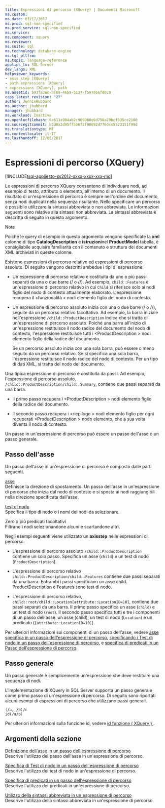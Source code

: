```yaml
---
title: Espressioni di percorso (XQuery) | Documenti Microsoft
ms.custom: 
ms.date: 03/17/2017
ms.prod: sql-non-specified
ms.prod_service: sql-non-specified
ms.service: 
ms.component: xquery
ms.reviewer: 
ms.suite: sql
ms.technology: database-engine
ms.tgt_pltfrm: 
ms.topic: language-reference
applies_to: SQL Server
dev_langs: XML
helpviewer_keywords:
- axis step [XQuery]
- path expressions [XQuery]
- expressions [XQuery], path
ms.assetid: b93fa36c-bf69-46b9-b137-f597d66fd0c0
caps.latest.revision: "27"
author: JennieHubbard
ms.author: jhubbard
manager: jhubbard
ms.workload: Inactive
ms.openlocfilehash: 6a611a904ab2c969060e6d756a20bcf635ce2100
ms.sourcegitcommit: b2d8a2d95ffbb6f2f98692d7760cc5523151f99d
ms.translationtype: MT
ms.contentlocale: it-IT
ms.lasthandoff: 12/05/2017
---
```

# <a name="path-expressions-xquery"></a>Espressioni di percorso (XQuery)
[!INCLUDE[tsql-appliesto-ss2012-xxxx-xxxx-xxx-md](../includes/tsql-appliesto-ss2012-xxxx-xxxx-xxx-md.md)]

  Le espressioni di percorso XQuery consentono di individuare nodi, ad esempio di testo, attributo o elemento, all'interno di un documento. Il risultato di un'espressione di percorso è sempre nell'ordine del documento, senza nodi duplicati nella sequenza risultante. Nello specificare un percorso è possibile utilizzare la sintassi abbreviata o non abbreviata. Le informazioni seguenti sono relative alla sintassi non abbreviata. La sintassi abbreviata è descritta di seguito in questo argomento.  
  
> [!NOTE]  
>  Poiché le query di esempio in questo argomento vengono specificate la **xml** colonne di tipo **CatalogDescription** e **istruzioni**nel  **ProductModel** tabella, è consigliabile acquisire familiarità con il contenuto e struttura dei documenti XML archiviati in queste colonne.  
  
 Esistono espressioni di percorso relativo ed espressioni di percorso assoluto. Di seguito vengono descritti ambedue i tipi di espressione:  
  
-   Un'espressione di percorso relativo è costituita da uno o più passi separati da una o due barre (/ o //). Ad esempio, `child::Features` è un'espressione di percorso relativo in cui `Child` si riferisce solo ai nodi figlio del nodo di contesto attualmente elaborato. L'espressione recupera il \<funzionalità > nodi elemento figlio del nodo di contesto.  
  
-   Un'espressione di percorso assoluto inizia con una o due barre (/ o //), seguite da un percorso relativo facoltativo. Ad esempio, la barra iniziale nell'espressione `/child::ProductDescription` indica che si tratta di un'espressione di percorso assoluto. Poiché una barra all'inizio di un'espressione restituisce il nodo radice del documento del nodo di contesto, l'espressione restituisce tutti i \<ProductDescription > nodi elemento figlio della radice del documento.  
  
     Se un percorso assoluto inizia con una sola barra, può essere o meno seguito da un percorso relativo. Se si specifica una sola barra, l'espressione restituisce il nodo radice del nodo di contesto. Per un tipo di dati XML, si tratta del nodo del documento.  
  
 Una tipica espressione di percorso è costituita da passi. Ad esempio, l'espressione di percorso assoluto, `/child::ProductDescription/child::Summary`, contiene due passi separati da una barra.  
  
-   Il primo passo recupera i \<ProductDescription > nodi elemento figlio della radice del documento.  
  
-   Il secondo passo recupera i \<riepilogo > nodi elemento figlio per ogni recuperati \<ProductDescription > nodo elemento, che a sua volta diventa il nodo di contesto.  
  
 Un passo in un'espressione di percorso può essere un passo dell'asse o un passo generale.  
  
## <a name="axis-step"></a>Passo dell'asse  
 Un passo dell'asse in un'espressione di percorso è composto dalle parti seguenti.  
  
 [asse](../xquery/path-expressions-specifying-axis.md)  
 Definisce la direzione di spostamento. Un passo dell'asse in un'espressione di percorso che inizia dal nodo di contesto e si sposta ai nodi raggiungibili nella direzione specificata dall'asse.  
  
 [test di nodo](../xquery/path-expressions-specifying-node-test.md)  
 Specifica il tipo di nodo o i nomi dei nodi da selezionare.  
  
 Zero o più predicati facoltativi  
 Filtrano i nodi selezionandone alcuni e scartandone altri.  
  
 Negli esempi seguenti viene utilizzato un **axisstep** nelle espressioni di percorso:  
  
-   L'espressione di percorso assoluto `/child::ProductDescription` contiene un solo passo. Specifica un asse (`child`) e un test di nodo (`ProductDescription`).  
  
-   L'espressione di percorso relativo `child::ProductDescription/child::Features` contiene due passi separati da una barra. Entrambi i passi specificano un asse child. ProductDescription e Features sono test di nodo.  
  
-   L'espressione di percorso relativo, `child::root/child::Location[attribute::LocationID=10]`, contiene due passi separati da una barra. Il primo passo specifica un asse (`child`) e un test di nodo (`root`). Il secondo passo specifica tutti e tre i componenti di un passo dell'asse: un asse (child), un test di nodo (`Location`) e un predicato (`[attribute::LocationID=10]`).  
  
 Per ulteriori informazioni sui componenti di un passo dell'asse, vedere [asse specifica in un passo dell'espressione di percorso](../xquery/path-expressions-specifying-axis.md), [specificando i Test di nodo in un passo dell'espressione di percorso](../xquery/path-expressions-specifying-node-test.md), e [specifica di predicati in un Passo dell'espressione di percorso](../xquery/path-expressions-specifying-predicates.md).  
  
## <a name="general-step"></a>Passo generale  
 Un passo generale è semplicemente un'espressione che deve restituire una sequenza di nodi.  
  
 L'implementazione di XQuery in SQL Server supporta un passo generale come primo passo di un'espressione di percorso. Di seguito sono riportati alcuni esempi di espressioni di percorso che utilizzano passi generali.  
  
```  
(/a, /b)/c  
id(/a/b)  
```  
  
 Per ulteriori informazioni sulla funzione id, vedere [id funzione &#40; XQuery &#41; ](../xquery/functions-on-sequences-id.md).  
  
## <a name="in-this-section"></a>Argomenti della sezione  
 [Definizione dell'asse in un passo dell'espressione di percorso](../xquery/path-expressions-specifying-axis.md)  
 Descrive l'utilizzo del passo dell'asse in un'espressione di percorso.  
  
 [Specifica di Test di nodo in un passo dell'espressione di percorso](../xquery/path-expressions-specifying-node-test.md)  
 Descrive l'utilizzo dei test di nodo in un'espressione di percorso.  
  
 [Specifica di predicati in un passo dell'espressione di percorso](../xquery/path-expressions-specifying-predicates.md)  
 Descrive l'utilizzo dei predicati in un'espressione di percorso.  
  
 [Utilizzo della sintassi abbreviata in un'espressione di percorso](../xquery/path-expressions-using-abbreviated-syntax.md)  
 Descrive l'utilizzo della sintassi abbreviata in un'espressione di percorso.  
  
  
